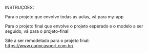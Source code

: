 INSTRUÇÕES:

Para o projeto que envolve todas as aulas, vá para my-app

Para o projeto final que envolve o projeto esperado e o modelo a ser seguido, vá para o projeto-final

Site a ser remodelado para o projeto final: https://www.cariocasport.com.br/
